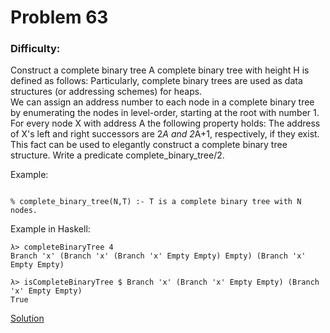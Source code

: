 # Problem 63
### Difficulty: 
Construct a complete binary tree
A complete binary tree with height H is defined as follows:
Particularly, complete binary trees are used as data structures (or addressing schemes) for heaps.                                                             
We can assign an address number to each node in a complete binary tree by enumerating the nodes in level-order, starting at the root with number 1. For every node X with address A the following property holds: The address of X's left and right successors are 2*A and 2*A+1, respectively, if they exist. This fact can be used to elegantly construct a complete binary tree structure.
Write a predicate complete_binary_tree/2.

Example:

```

% complete_binary_tree(N,T) :- T is a complete binary tree with N nodes.
```
Example in Haskell:

```
λ> completeBinaryTree 4
Branch 'x' (Branch 'x' (Branch 'x' Empty Empty) Empty) (Branch 'x' Empty Empty)

λ> isCompleteBinaryTree $ Branch 'x' (Branch 'x' Empty Empty) (Branch 'x' Empty Empty)
True
```
[Solution](https://wiki.haskell.org/99_questions/Solutions/63)
